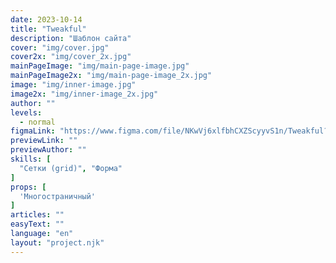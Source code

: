 ```yaml
---
date: 2023-10-14
title: "Tweakful"
description: "Шаблон сайта"
cover: "img/cover.jpg"
cover2x: "img/cover_2x.jpg"
mainPageImage: "img/main-page-image.jpg"
mainPageImage2x: "img/main-page-image_2x.jpg"
image: "img/inner-image.jpg"
image2x: "img/inner-image_2x.jpg"
author: ""
levels:
  - normal
figmaLink: "https://www.figma.com/file/NKwVj6xlfbhCXZScyyvS1n/Tweakful?type=design&node-id=115%3A295&mode=design&t=dSwCeydWssmHi6FA-1"
previewLink: ""
previewAuthor: ""
skills: [
  "Сетки (grid)", "Форма"
]
props: [
  'Многостраничный'
]
articles: ""
easyText: ""
language: "en"
layout: "project.njk"
---
```

